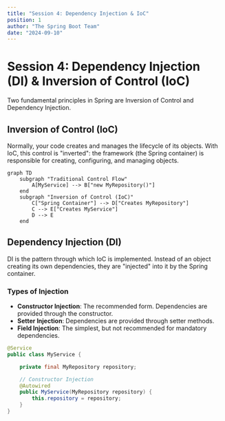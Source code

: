 ```yaml
---
title: "Session 4: Dependency Injection & IoC"
position: 1
author: "The Spring Boot Team"
date: "2024-09-10"
---
```


# Session 4: Dependency Injection (DI) & Inversion of Control (IoC)

Two fundamental principles in Spring are Inversion of Control and Dependency Injection.

## Inversion of Control (IoC)

Normally, your code creates and manages the lifecycle of its objects. With IoC, this control is "inverted": the framework (the Spring container) is responsible for creating, configuring, and managing objects.

```mermaid
graph TD
    subgraph "Traditional Control Flow"
        A[MyService] --> B["new MyRepository()"]
    end
    subgraph "Inversion of Control (IoC)"
        C["Spring Container"] --> D["Creates MyRepository"]
        C --> E["Creates MyService"]
        D --> E
    end
```

## Dependency Injection (DI)

DI is the pattern through which IoC is implemented. Instead of an object creating its own dependencies, they are "injected" into it by the Spring container.

### Types of Injection
- **Constructor Injection**: The recommended form. Dependencies are provided through the constructor.
- **Setter Injection**: Dependencies are provided through setter methods.
- **Field Injection**: The simplest, but not recommended for mandatory dependencies.

```java
@Service
public class MyService {

    private final MyRepository repository;

    // Constructor Injection
    @Autowired
    public MyService(MyRepository repository) {
        this.repository = repository;
    }
}
```